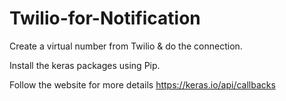 # Twilio-for-Notification

Create a virtual number from Twilio & do the connection.

Install the keras packages using Pip. 

Follow the website for more details https://keras.io/api/callbacks
